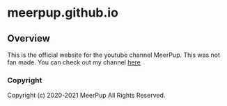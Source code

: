 # meerpup.github.io

## Overview
This is the official website for the youtube channel MeerPup.
This was not fan made.
You can check out my channel [here](https://meerpup.github.io/channel)
### Copyright
Copyright (c) 2020-2021 MeerPup All Rights Reserved.
